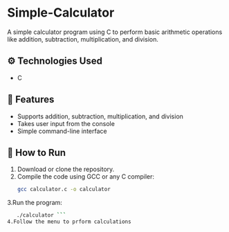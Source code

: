 # Simple-Calculator
A simple calculator program using C to perform basic arithmetic operations like addition, subtraction, multiplication, and division.

## ⚙️ Technologies Used
- C

## 🌟 Features
- Supports addition, subtraction, multiplication, and division
- Takes user input from the console
- Simple command-line interface

## 🚀 How to Run
1. Download or clone the repository.
2. Compile the code using GCC or any C compiler:
   ```bash
   gcc calculator.c -o calculator
3.Run the program:
```bash
   ./calculator ``` 
4.Follow the menu to prform calculations
